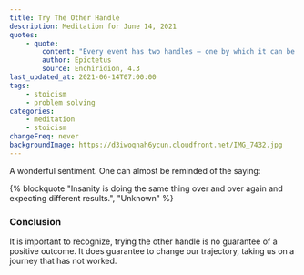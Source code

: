 ```yaml
---
title: Try The Other Handle
description: Meditation for June 14, 2021
quotes:
    - quote:
        content: "Every event has two handles — one by which it can be carried, and one by which it can't. If your brother does you wrong, don't grab it by his wronging, because this is the handle incapable of lifting it. Instead, use the other — that he is your brother, that you were raised together, and then you will have hold of the handle that carries."
        author: Epictetus
        source: Enchiridion, 4.3
last_updated_at: 2021-06-14T07:00:00
tags:
    - stoicism
    - problem solving
categories:
    - meditation
    - stoicism
changeFreq: never
backgroundImage: https://d3iwoqnah6ycun.cloudfront.net/IMG_7432.jpg
---
```


A wonderful sentiment. One can almost be reminded of the saying:

{% blockquote "Insanity is doing the same thing over and over again and expecting different results.", "Unknown" %}

### Conclusion

It is important to recognize, trying the other handle is no guarantee of a positive outcome. It does guarantee to change 
our trajectory, taking us on a journey that has not worked.
